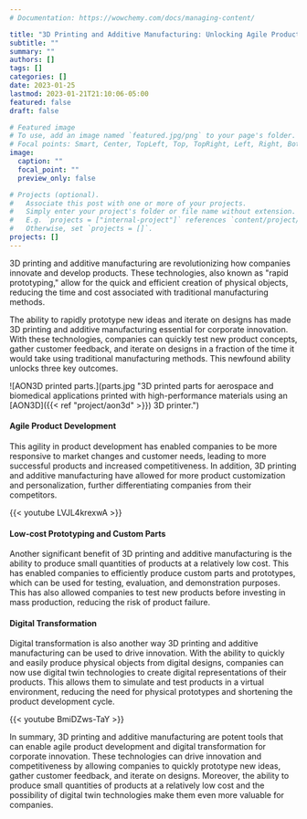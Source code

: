 ```yaml
---
# Documentation: https://wowchemy.com/docs/managing-content/

title: "3D Printing and Additive Manufacturing: Unlocking Agile Product Development and Digital Transformation for Corporate Innovation"
subtitle: ""
summary: ""
authors: []
tags: []
categories: []
date: 2023-01-25
lastmod: 2023-01-21T21:10:06-05:00
featured: false
draft: false

# Featured image
# To use, add an image named `featured.jpg/png` to your page's folder.
# Focal points: Smart, Center, TopLeft, Top, TopRight, Left, Right, BottomLeft, Bottom, BottomRight.
image:
  caption: ""
  focal_point: ""
  preview_only: false

# Projects (optional).
#   Associate this post with one or more of your projects.
#   Simply enter your project's folder or file name without extension.
#   E.g. `projects = ["internal-project"]` references `content/project/deep-learning/index.md`.
#   Otherwise, set `projects = []`.
projects: []
---
```


3D printing and additive manufacturing are revolutionizing how companies innovate and develop products. These technologies, also known as "rapid prototyping," allow for the quick and efficient creation of physical objects, reducing the time and cost associated with traditional manufacturing methods.

The ability to rapidly prototype new ideas and iterate on designs has made 3D printing and additive manufacturing essential for corporate innovation. With these technologies, companies can quickly test new product concepts, gather customer feedback, and iterate on designs in a fraction of the time it would take using traditional manufacturing methods. This newfound ability unlocks three key outcomes.

![AON3D printed parts.](parts.jpg "3D printed parts for aerospace and biomedical applications printed with high-performance materials using an [AON3D]({{< ref "project/aon3d" >}}) 3D printer.")

#### Agile Product Development

This agility in product development has enabled companies to be more responsive to market changes and customer needs, leading to more successful products and increased competitiveness. In addition, 3D printing and additive manufacturing have allowed for more product customization and personalization, further differentiating companies from their competitors.

{{< youtube LVJL4krexwA >}}

#### Low-cost Prototyping and Custom Parts

Another significant benefit of 3D printing and additive manufacturing is the ability to produce small quantities of products at a relatively low cost. This has enabled companies to efficiently produce custom parts and prototypes, which can be used for testing, evaluation, and demonstration purposes. This has also allowed companies to test new products before investing in mass production, reducing the risk of product failure.

#### Digital Transformation

Digital transformation is also another way 3D printing and additive manufacturing can be used to drive innovation. With the ability to quickly and easily produce physical objects from digital designs, companies can now use digital twin technologies to create digital representations of their products. This allows them to simulate and test products in a virtual environment, reducing the need for physical prototypes and shortening the product development cycle.

{{< youtube BmiDZws-TaY >}}

In summary, 3D printing and additive manufacturing are potent tools that can enable agile product development and digital transformation for corporate innovation. These technologies can drive innovation and competitiveness by allowing companies to quickly prototype new ideas, gather customer feedback, and iterate on designs. Moreover, the ability to produce small quantities of products at a relatively low cost and the possibility of digital twin technologies make them even more valuable for companies.
